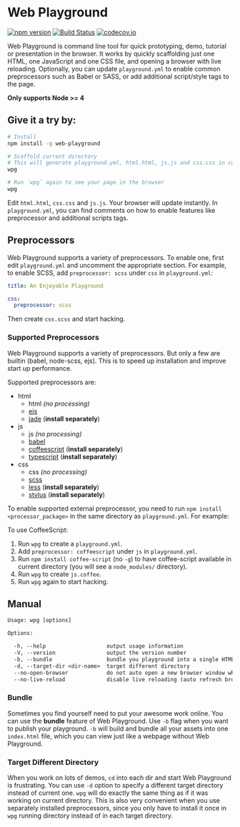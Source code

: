 # Web Playground

[![npm version](https://badge.fury.io/js/web-playground.svg)](http://badge.fury.io/js/web-playground)
[![Build Status](https://travis-ci.org/d6u/web-playground.svg)](https://travis-ci.org/d6u/web-playground)
[![codecov.io](https://codecov.io/github/d6u/web-playground/coverage.svg?branch=master)](https://codecov.io/github/d6u/web-playground?branch=master)

Web Playground is command line tool for quick prototyping, demo, tutorial or presentation in the browser. It works by quickly scaffolding just one HTML, one JavaScript and one CSS file, and opening a browser with live reloading. Optionally, you can update `playground.yml` to enable common preprocessors such as Babel or SASS, or add additional script/style tags to the page.

**Only supports Node >= 4**

## Give it a try by:

```sh
# Install
npm install -g web-playground

# Scaffold current directory
# This will generate playground.yml, html.html, js.js and css.css in current directory
wpg

# Run `wpg` again to see your page in the browser
wpg
```

Edit `html.html`, `css.css` and `js.js`. Your browser will update instantly. In `playground.yml`, you can find comments on how to enable features like preprocessor and additional scripts tags.

## Preprocessors

Web Playground supports a variety of preprocessors. To enable one, first edit `playground.yml` and uncomment the appropriate section. For example, to enable SCSS, add `preprocessor: scss` under `css` in `playground.yml`:

```yaml
title: An Enjoyable Playground

css:
  preprocessor: scss
```

Then create `css.scss` and start hacking.

### Supported Preprocessors

Web Playground supports a variety of preprocessors. But only a few are builtin (babel, node-scss, ejs). This is to speed up installation and improve start up performance.

Supported preprocessors are:

- html
    - html _(no processing)_
    - [ejs](http://ejs.co/)
    - [jade](http://jade-lang.com/) (**install separately**)
- js
    - js _(no processing)_
    - [babel](https://babeljs.io/)
    - [coffeescript](http://coffeescript.org/) (**install separately**)
    - [typescript](http://www.typescriptlang.org/) (**install separately**)
- css
    - css _(no processing)_
    - [scss](https://github.com/sass/node-sass)
    - [less](http://lesscss.org/) (**install separately**)
    - [stylus](https://learnboost.github.io/stylus/) (**install separately**)

To enable supported external preprocessor, you need to run `npm install <processor_package>` in the same directory as `playground.yml`. For example:

To use CoffeeScript:

1. Run `wpg` to create a `playground.yml`.
2. Add `preprocessor: coffeescript` under `js` in `playground.yml`.
3. Run `npm install coffee-script` (no `-g`) to have coffee-script available in current directory (you will see a `node_modules/` directory).
4. Run `wpg` to create `js.coffee`.
5. Run `wpg` again to start hacking.

## Manual

```txt
Usage: wpg [options]

Options:

  -h, --help                   output usage information
  -V, --version                output the version number
  -b, --bundle                 bundle you playground into a single HTML file, which can be uploaded to the Internet
  -d, --target-dir <dir-name>  target different directory
  --no-open-browser            do not auto open a new browser window when start
  --no-live-reload             disable live reloading (auto refresh browser when file changes)
```

### Bundle

Sometimes you find yourself need to put your awesome work online. You can use the **bundle** feature of Web Playground. Use `-b` flag when you want to publish your playground. `-b` will build and bundle all your assets into one `index.html` file, which you can view just like a webpage without Web Playground.

### Target Different Directory

When you work on lots of demos, `cd` into each dir and start Web Playground is frustrating. You can use `-d` option to specify a different target directory instead of current one. `wpg` will do exactly the same thing as if it was working on current directory. This is also very convenient when you use separately installed preprocessors, since you only have to install it once in `wpg` running directory instead of in each target directory.
